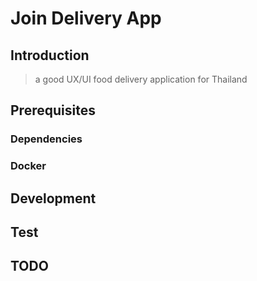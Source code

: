 # Join Delivery App

## Introduction

> a good UX/UI food delivery application for Thailand

## Prerequisites

### Dependencies

### Docker

## Development

## Test

## TODO
